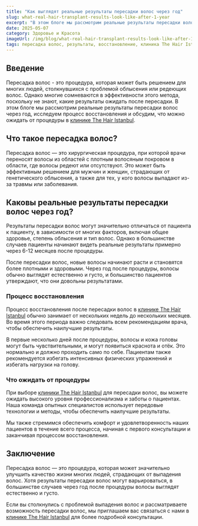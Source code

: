 ```yaml
---
title: "Как выглядят реальные результаты пересадки волос через год"
slug: what-real-hair-transplant-results-look-like-after-1-year
excerpt: "В этом блоге мы рассмотрим реальные результаты пересадки волос через год, исследуем процесс восстановления и обсудим, что можно ожидать от процедуры в клинике The Hair Istanbul."
date: 2025-05-07
category: Здоровье и Красота
imageUrl: /img/blog/what-real-hair-transplant-results-look-like-after-1-year.png
tags: пересадка волос, результаты, восстановление, клиника The Hair Istanbul
---
```


<h2>Введение</h2>
<p>Пересадка волос - это процедура, которая может быть решением для многих людей, столкнувшихся с проблемой облысения или редеющих волос. Однако многие сомневаются в эффективности этого метода, поскольку не знают, какие результаты ожидать после пересадки. В этом блоге мы рассмотрим реальные результаты пересадки волос через год, исследуем процесс восстановления и обсудим, что можно ожидать от процедуры в <a href="https://thehairistanbul.com">клинике The Hair Istanbul</a>.</p>

<h2>Что такое пересадка волос?</h2>
<p>Пересадка волос — это хирургическая процедура, при которой врачи переносят волосы из областей с плотным волосяным покровом в области, где волосы редеют или отсутствуют. Это может быть эффективным решением для мужчин и женщин, страдающих от генетического облысения, а также для тех, у кого волосы выпадают из-за травмы или заболевания.</p>

<h2>Каковы реальные результаты пересадки волос через год?</h2>
<p>Результаты пересадки волос могут значительно отличаться от пациента к пациенту, в зависимости от многих факторов, включая общее здоровье, степень облысения и тип волос. Однако в большинстве случаев пациенты начинают видеть реальные результаты примерно через 6-12 месяцев после процедуры.</p>

<p>После пересадки волос, новые волосы начинают расти и становятся более плотными и здоровыми. Через год после процедуры, волосы обычно выглядят естественно и густо, и большинство пациентов утверждают, что они довольны результатами.</p>

<h3>Процесс восстановления</h3>
<p>Процесс восстановления после пересадки волос в <a href="https://thehairistanbul.com">клинике The Hair Istanbul</a> обычно занимает от нескольких недель до нескольких месяцев. Во время этого периода важно следовать всем рекомендациям врача, чтобы обеспечить наилучшие результаты.</p>

<p>В первые несколько дней после процедуры, волосы и кожа головы могут быть чувствительными, и могут появиться краснота и отёк. Это нормально и должно проходить само по себе. Пациентам также рекомендуется избегать интенсивных физических упражнений и избегать нагрузки на голову.</p>

<h3>Что ожидать от процедуры</h3>
<p>При выборе <a href="https://thehairistanbul.com/contact">клиники The Hair Istanbul</a> для пересадки волос, вы можете ожидать высокого уровня профессионализма и заботы о пациентах. Наша команда опытных специалистов использует передовые технологии и методы, чтобы обеспечить наилучшие результаты.</p>

<p>Мы также стремимся обеспечить комфорт и удовлетворенность наших пациентов в течение всего процесса, начиная с первого консультации и заканчивая процессом восстановления.</p>

<h2>Заключение</h2>
<p>Пересадка волос — это процедура, которая может значительно улучшить качество жизни многих людей, страдающих от выпадения волос. Хотя результаты пересадки волос могут варьироваться, в большинстве случаев через год после процедуры волосы выглядят естественно и густо.</p>

<p>Если вы столкнулись с проблемой выпадения волос и рассматриваете возможность пересадки волос, мы приглашаем вас связаться с нами в <a href="https://thehairistanbul.com/contact">клинике The Hair Istanbul</a> для более подробной консультации.</p>